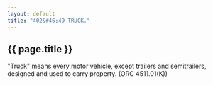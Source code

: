 ```yaml
---
layout: default 
title: "402&#46;49 TRUCK."
---
```


{{ page.title }}
----------------

"Truck" means every motor vehicle, except trailers and semitrailers,
designed and used to carry property. (ORC 4511.01(K))
